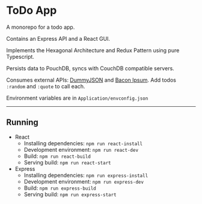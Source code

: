 # ToDo App

A monorepo for a todo app.

Contains an Express API and a React GUI.

Implements the Hexagonal Architecture and Redux Pattern using pure Typescript.

Persists data to PouchDB, syncs with CouchDB compatible servers.

Consumes external APIs: [DummyJSON](https://dummyjson.com/) and [Bacon Ipsum](https://baconipsum.com/). Add todos `:random` and `:quote` to call each.

Environment variables are in `Application/envconfig.json`

---

## Running

- React
  - Installing dependencies: `npm run react-install`
  - Development environment: `npm run react-dev`
  - Build: `npm run react-build`
  - Serving build: `npm run react-start`
- Express
  - Installing dependencies: `npm run express-install`
  - Development environment: `npm run express-dev`
  - Build: `npm run express-build`
  - Serving build: `npm run express-start`
